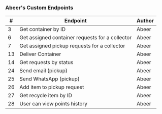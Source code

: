 ### Abeer's Custom Endpoints

| #  | Endpoint                                       | Author |
|----|------------------------------------------------|--------|
| 3  | Get container by ID                            | Abeer  |
| 6  | Get assigned container requests for a collector| Abeer  |
| 7  | Get assigned pickup requests for a collector   | Abeer  |
| 13 | Deliver Container                              | Abeer  |
| 14 | Get requests by status                         | Abeer  |
| 24 | Send email (pickup)                            | Abeer  |
| 25 | Send WhatsApp (pickup)                         | Abeer  |
| 26 | Add item to pickup request                     | Abeer  |
| 27 | Get recycle item by ID                         | Abeer  |
| 28 | User can view points history                   | Abeer  |
